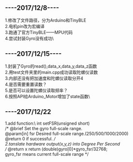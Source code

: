 ----2017/12/8----
-
1.修改了文件路径，分为Arduino和TinyBLE\
2.电机pin改为宏编译\
3.跑通了官方TinyBLE——MPU代码\
4.尝试封装Gyro没有成功\

----2017/12/15----
-
1.封装了Gyro的read(),data_x,data_y,data_z函数\
2.用test文件夹里的main.cpp成功读取陀螺仪读数\
3.内部还没有把加速度和陀螺仪读取分开4\
4.是否需要重置读数？\
5.是否可以设置陀螺仪读取频率？\
6.按照API给Arduino_Motor增加了state函数\

----2017/12/22
-
1.add function:\ 
  int setFSR(unsigned short)\
 /*   @brief      Set the gyro full-scale range.\
      @param[in]  fsr Desired full-scale range.(250/500/1000/2000)\
      @return     0 if successful. */\
2.tanslate hardware output(x,y,z) into Degree Per Second\
 /* @return x  return (double)gyro[0]*gyro_fsr/32768;  \
                gyro_fsr  means current full-scale range */
